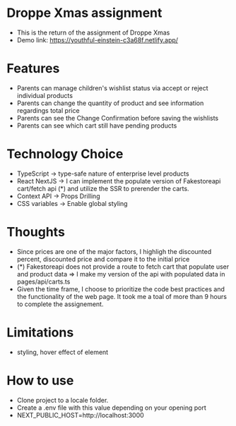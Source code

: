 # Droppe Xmas assignment

- This is the return of the assignment of Droppe Xmas
- Demo link: https://youthful-einstein-c3a68f.netlify.app/

# Features

- Parents can manage children's wishlist status via accept or reject individual products
- Parents can change the quantity of product and see information regardings total price
- Parents can see the Change Confirmation before saving the wishlists
- Parents can see which cart still have pending products

# Technology Choice

- TypeScript -> type-safe nature of enterprise level products
- React NextJS -> I can implement the populate version of Fakestoreapi cart/fetch api (*) and utilize the SSR to prerender the carts.
- Context API -> Props Drilling
- CSS variables -> Enable global styling

# Thoughts

- Since prices are one of the major factors, I highligh the discounted percent, discounted price and compare it to the initial price 
- (*) Fakestoreapi does not provide a route to fetch cart that populate user and product data => I make my version of the api with populated data in pages/api/carts.ts
- Given the time frame, I choose to prioritize the code best practices and the functionality of the web page. It took me a toal of more than 9 hours to complete the assignement.

# Limitations
- styling, hover effect of element


# How to use
- Clone project to a locale folder.
- Create a .env file with this value depending on your opening port
- NEXT_PUBLIC_HOST=http://localhost:3000
